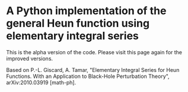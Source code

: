 # A Python implementation of the general Heun function using elementary integral series

This is the alpha version of the code. Please visit this page again for the improved versions. 

Based on P.-L. Giscard, A. Tamar, "Elementary Integral Series for Heun Functions. With an Application to Black-Hole Perturbation Theory", arXiv:2010.03919 [math-ph].
